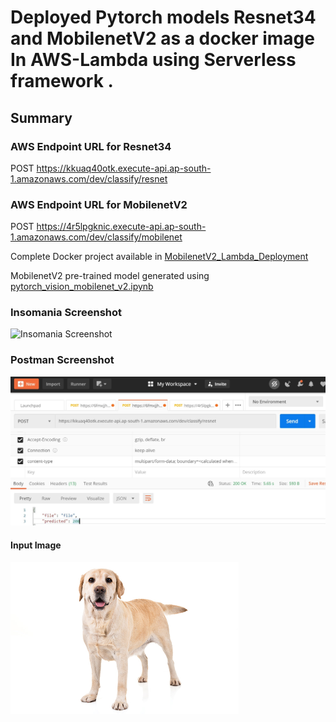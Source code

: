 # Deployed Pytorch models Resnet34 and MobilenetV2 as a docker image In AWS-Lambda using Serverless framework .

## Summary

### AWS Endpoint URL for Resnet34

POST https://kkuaq40otk.execute-api.ap-south-1.amazonaws.com/dev/classify/resnet

### AWS Endpoint URL for MobilenetV2

POST https://4r5lpgknic.execute-api.ap-south-1.amazonaws.com/dev/classify/mobilenet

Complete Docker project available in [MobilenetV2_Lambda_Deployment](MobilenetV2_Lambda_Deployment)

MobilenetV2 pre-trained model generated using [pytorch_vision_mobilenet_v2.ipynb](pytorch_vision_mobilenet_v2.ipynb)

### Insomania Screenshot

![Insomania Screenshot](test-samples/insomania.jpg)


### Postman Screenshot

![Postman Screenshot](test-samples/postman.jpg)

#### Input Image

<img src="test-samples/Yellow-Labrador-Retriever.jpg" alt="Yellow-Labrador-Retriever" style="zoom:50%;" />









